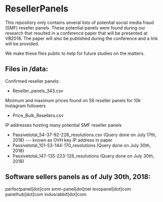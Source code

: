 # ResellerPanels

This repository only contains several lists of potential social media fraud (SMF) reseller panels. These potential panels were found during our research that resulted in a conference paper that will be presented at VB2018. The paper will also be published during the conference and a link will be provided. 

We make these files public to help for future studies on the matters. 

## Files in /data: 

Confirmed reseller panels:
- Reseller_panels_343.csv

Minimum and maximum prices found on 58 reseller panels for 10k Instagram followers 
- Price_Bulk_Resellers.csv

IP addresses hosting many potential SMF reseller panels 
- Passivetotal_54-37-92-228_resolutions.csv (Query done on July 17th, 2018) --- known as OVH key IP address in paper 
- Passivetotal_101-53-144-170_resolutions (Query done on July 30th, 2018) 
- Passivetotal_147-135-223-128_resolutions (Query done on July 30th, 2018)

## Software sellers panels as of July 30th, 2018: 
perfectpanel[dot]com
smm-panel[dot]net
levopanel[dot]com
panelhub[dot]com
indusrabbit[dot]com 
